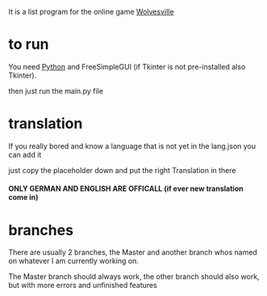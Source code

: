 It is a list program for the online game [Wolvesville](https://www.wolvesville.com/) 

# to run 
You need [Python](https://www.python.org/) and FreeSimpleGUI (if Tkinter is not pre-installed also Tkinter). 


then just run the main.py file

# translation
If you really bored and know a language that is not yet in the lang.json you can add it

just copy the placeholder down and put the right Translation in there

#### ONLY GERMAN AND ENGLISH ARE OFFICALL (if ever new translation come in)

# branches 
There are usually 2 branches, the Master and another branch whos named on whatever I am currently working on. 

The Master branch should always work, the other branch should also work, but with more errors and unfinished features

